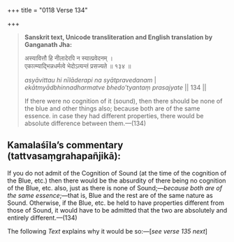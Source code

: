 +++
title = "0118 Verse 134"

+++
> **Sanskrit text, Unicode transliteration and English translation by Ganganath Jha:** 
>
> अस्यावित्तौ हि नीलादेरपि न स्यात्प्रवेदनम् ।  
> एकात्म्याद्भिन्नधर्मत्वे भेदोऽत्यन्तं प्रसज्यते ॥ १३४ ॥ 
>
> *asyāvittau hi nīlāderapi na syātpravedanam* \|  
> *ekātmyādbhinnadharmatve bhedo'tyantaṃ prasajyate* \|\| 134 \|\| 
>
> If there were no cognition of it (sound), then there should be none of the blue and other things also; because both are of the same essence. in case they had different properties, there would be absolute difference between them.—(134)



## Kamalaśīla’s commentary (tattvasaṃgrahapañjikā):

If you do not admit of the Cognition of Sound (at the time of the cognition of the Blue, etc.) then there would be the absurdity of there being no cognition of the Blue, etc. also, just as there is none of Sound;—*because both are of the same essence*;—that is, Blue and the rest are of the same nature as Sound. Otherwise, if the Blue, etc. be held to have properties different from those of Sound, it would have to be admitted that the two are absolutely and entirely different.—(134)

The following *Text* explains why it would be so:—[*see verse 135 next*]


